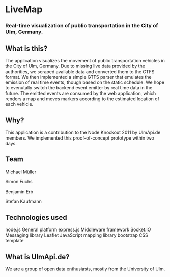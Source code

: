 # LiveMap
### Real-time visualization of public transportation in the City of Ulm, Germany.


## What is this?

The application visualizes the movement of public transportation vehicles in the City of Ulm, Germany. Due to missing live data provided by the authorities, we scraped available data and converted them to the GTFS format. We then implemented a simple GTFS parser that emulates the emission of real time events, though based on the static schedule. We hope to evenutally switch the backend event emitter by real time data in the future. The emitted events are consumed by the web application, which renders a map and moves markers according to the estimated location of each vehicle.


## Why?

This application is a contribution to the Node Knockout 2011 by UlmApi.de members.
We implemented this proof-of-concept prototype within two days.


## Team

Michael Müller

Simon Fuchs

Benjamin Erb

Stefan Kaufmann


## Technologies used

node.js
    General platform
express.js
    Middleware framework
Socket.IO
    Messaging library
Leaflet
    JavaScript mapping library
bootstrap
    CSS template


## What is UlmApi.de?

We are a group of open data enthusiasts, mostly from the University of Ulm.




